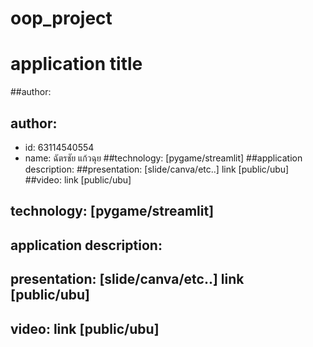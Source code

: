 # oop_project
# application title
##author: 
## author: 
  * id: 63114540554 
  * name: ฉัตรชัย  แก้วฉุย
##technology: [pygame/streamlit]
##application description:
##presentation: [slide/canva/etc..] link [public/ubu]
##video: link [public/ubu]
## technology: [pygame/streamlit]
## application description:
## presentation: [slide/canva/etc..] link [public/ubu]
## video: link [public/ubu]
